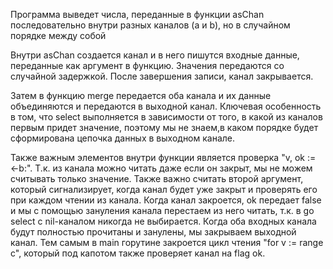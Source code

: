 Программа выведет числа, переданные в функции asChan последовательно внутри разных каналов (a и b), но в случайном порядке между собой 

Внутри asChan создается канал и в него пишутся входные данные, переданные как аргумент в функцию. Значения передаются со случайной задержкой. После завершения записи, канал закрывается.

Затем в функцию merge передается оба канала и их данные объединяются и передаются в выходной канал.
Ключевая особенность в том, что select выполняется в зависимости от того, в какой из каналов первым придет значение, поэтому мы не знаем,в каком порядке будет сформирована цепочка данных в выходном канале.

Также важным элементов внутри функции является проверка "v, ok := <-b:". Т.к. из канала можно читать даже если он закрыт, мы не можем считывать только значение. Также важно считать второй аргумент, который сигнализирует, когда канал будет уже закрыт и проверять его при каждом чтении из канала. Когда канал закроется, ok передает false и мы с помощью зануления канала перестаем из него читать, т.к. в go select с nil-каналом никогда не выбирается. Когда оба входных канала будут полностью прочитаны и занулены, мы закрываем выходной канал. Тем самым в main горутине закроется цикл чтения "for v := range c", который под капотом также проверяет канал на flag ok.  